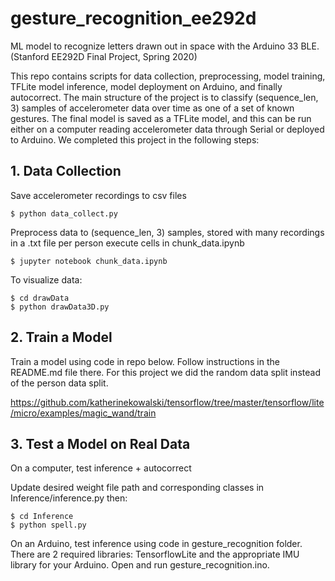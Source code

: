 # gesture_recognition_ee292d
ML model to recognize letters drawn out in space with the Arduino 33 BLE. (Stanford EE292D Final Project, Spring 2020)

This repo contains scripts for data collection, preprocessing, model training, TFLite model inference, model deployment on Arduino, and finally autocorrect. The main structure of the project is to classify (sequence_len, 3) samples of accelerometer data over time as one of a set of known gestures. The final model is saved as a TFLite model, and this can be run either on a computer reading accelerometer data through Serial or deployed to Arduino. We completed this project in the following steps:


## 1. Data Collection

Save accelerometer recordings to csv files
```shell
$ python data_collect.py 
```

Preprocess data to (sequence_len, 3) samples, stored with many recordings in a .txt file per person
execute cells in chunk_data.ipynb 
```shell
$ jupyter notebook chunk_data.ipynb
```

To visualize data:
```shell
$ cd drawData
$ python drawData3D.py
```


## 2. Train a Model
Train a model using code in repo below. Follow instructions in the README.md file there. For this project we did the random data split instead of the person data split. 

https://github.com/katherinekowalski/tensorflow/tree/master/tensorflow/lite/micro/examples/magic_wand/train



## 3. Test a Model on Real Data

On a computer, test inference + autocorrect

Update desired weight file path and corresponding classes in Inference/inference.py then:
```shell
$ cd Inference
$ python spell.py
```

On an Arduino, test inference using code in gesture_recognition folder. There are 2 required libraries: TensorflowLite and the appropriate IMU library for your Arduino. Open and run gesture_recognition.ino.






